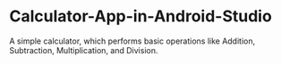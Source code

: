 # Calculator-App-in-Android-Studio 
A simple calculator, which performs basic operations like Addition, Subtraction, Multiplication, and Division.
